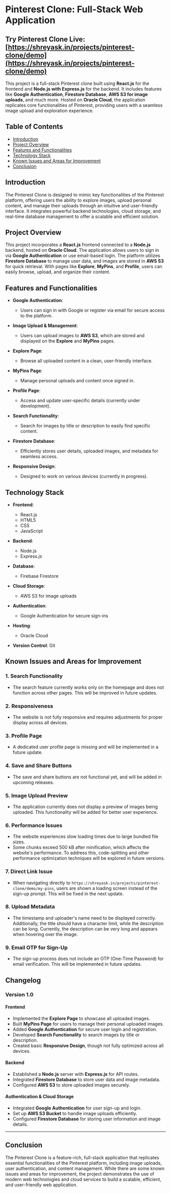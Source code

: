 # Pinterest Clone: Full-Stack Web Application

## **Try Pinterest Clone Live**: [https://shreyask.in/projects/pinterest-clone/demo](https://shreyask.in/projects/pinterest-clone/demo)

This project is a full-stack Pinterest clone built using **React.js** for the frontend and **Node.js with Express.js** for the backend. It includes features like **Google Authentication**, **Firestore Database**, **AWS S3 for image uploads**, and much more. Hosted on **Oracle Cloud**, the application replicates core functionalities of Pinterest, providing users with a seamless image upload and exploration experience.

## Table of Contents

- [Introduction](#introduction)
- [Project Overview](#project-overview)
- [Features and Functionalities](#features-and-functionalities)
- [Technology Stack](#technology-stack)
- [Known Issues and Areas for Improvement](#known-issues-and-areas-for-improvement)
- [Conclusion](#conclusion)

## Introduction

The Pinterest Clone is designed to mimic key functionalities of the Pinterest platform, offering users the ability to explore images, upload personal content, and manage their uploads through an intuitive and user-friendly interface. It integrates powerful backend technologies, cloud storage, and real-time database management to offer a scalable and efficient solution.

## Project Overview

This project incorporates a **React.js** frontend connected to a **Node.js** backend, hosted on **Oracle Cloud**. The application allows users to sign in via **Google Authentication** or use email-based login. The platform utilizes **Firestore Database** to manage user data, and images are stored in **AWS S3** for quick retrieval. With pages like **Explore**, **MyPins**, and **Profile**, users can easily browse, upload, and organize their content.

## Features and Functionalities

- **Google Authentication**: 
  - Users can sign in with Google or register via email for secure access to the platform.
  
- **Image Upload & Management**: 
  - Users can upload images to **AWS S3**, which are stored and displayed on the **Explore** and **MyPins** pages.
  
- **Explore Page**: 
  - Browse all uploaded content in a clean, user-friendly interface.
  
- **MyPins Page**: 
  - Manage personal uploads and content once signed in.
  
- **Profile Page**: 
  - Access and update user-specific details (currently under development).
  
- **Search Functionality**: 
  - Search for images by title or description to easily find specific content.

- **Firestore Database**: 
  - Efficiently stores user details, uploaded images, and metadata for seamless access.

- **Responsive Design**: 
  - Designed to work on various devices (currently in progress).

## Technology Stack

- **Frontend**: 
  - React.js
  - HTML5
  - CSS
  - JavaScript
  
- **Backend**: 
  - Node.js
  - Express.js
  
- **Database**: 
  - Firebase Firestore
  
- **Cloud Storage**: 
  - AWS S3 for image uploads
  
- **Authentication**: 
  - Google Authentication for secure sign-ins
  
- **Hosting**: 
  - Oracle Cloud
  
- **Version Control**: Git

## Known Issues and Areas for Improvement

### 1. **Search Functionality**  
- The search feature currently works only on the homepage and does not function across other pages. This will be improved in future updates.

### 2. **Responsiveness**  
- The website is not fully responsive and requires adjustments for proper display across all devices.

### 3. **Profile Page**  
- A dedicated user profile page is missing and will be implemented in a future update.

### 4. **Save and Share Buttons**  
- The save and share buttons are not functional yet, and will be added in upcoming releases.

### 5. **Image Upload Preview**  
- The application currently does not display a preview of images being uploaded. This functionality will be added for better user experience.

### 6. **Performance Issues**  
  - The website experiences slow loading times due to large bundled file sizes.
  - Some chunks exceed 500 kB after minification, which affects the website's performance. To address this, code-splitting and other performance optimization techniques will be explored in future versions.

### 7. **Direct Link Issue**  
- When navigating directly to `https://shreyask.in/projects/pinterest-clone/demo/my-pins`, users are shown a loading screen instead of the sign-up prompt. This will be fixed in the next update.

### 8. **Upload Metadata**  
  - The timestamp and uploader's name need to be displayed correctly. Additionally, the title should have a character limit, while the description can be long. Currently, the description can be very long and appears when hovering over the image.

### 9. **Email OTP for Sign-Up**  
  - The sign-up process does not include an OTP (One-Time Password) for email verification. This will be implemented in future updates.

## Changelog

### **Version 1.0**  
#### **Frontend**  
- Implemented the **Explore Page** to showcase all uploaded images.  
- Built **MyPins Page** for users to manage their personal uploaded images.  
- Added **Google Authentication** for secure user login and registration.  
- Developed **Search Functionality** to search images by title or description.  
- Created basic **Responsive Design**, though not fully optimized across all devices.  

#### **Backend**  
- Established a **Node.js** server with **Express.js** for API routes.  
- Integrated **Firestore Database** to store user data and image metadata.  
- Configured **AWS S3** to store uploaded images securely.  

#### **Authentication & Cloud Storage**  
- Integrated **Google Authentication** for user sign-up and login.  
- Set up **AWS S3 Bucket** to handle image uploads efficiently.  
- Configured **Firestore Database** for storing user information and image details.

---

## Conclusion

The Pinterest Clone is a feature-rich, full-stack application that replicates essential functionalities of the Pinterest platform, including image uploads, user authentication, and content management. While there are some known issues and areas for improvement, the project demonstrates the use of modern web technologies and cloud services to build a scalable, efficient, and user-friendly web application.

